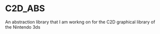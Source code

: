 # C2D_ABS
An abstraction library that I am workng on for the C2D graphical library of the Nintendo 3ds
